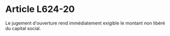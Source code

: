 # Article L624-20

<p>Le jugement d'ouverture rend immédiatement exigible le montant non libéré du capital social.</p>